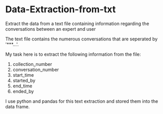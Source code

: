 # Data-Extraction-from-txt
Extract the data from a text file containing information regarding the conversations between an expert and user

The text file contains the numerous conversations that are seperated by '***...'. 

My task here is to extract the following information from the file:
1. collection_number
2. conversation_number 
3. start_time 
4. started_by 
5. end_time
6. ended_by

I use python and pandas for this text extraction and stored them into the data frame.
